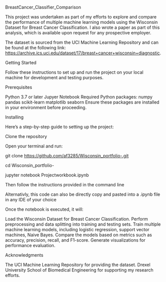 BreastCancer_Classifier_Comparison

This project was undertaken as part of my efforts to explore and compare the performance of multiple machine learning models using the Wisconsin Dataset for Breast Cancer Classification. I also wrote a paper as part of this analysis, which is available upon request for any prospective employer.

The dataset is sourced from the UCI Machine Learning Repository and can be found at the following link: https://archive.ics.uci.edu/dataset/17/breast+cancer+wisconsin+diagnostic.

Getting Started

Follow these instructions to set up and run the project on your local machine for development and testing purposes.

Prerequisites

Python 3.7 or later
Jupyer Notebook
Required Python packages:
numpy
pandas
scikit-learn
matplotlib
seaborn
Ensure these packages are installed in your environment before proceeding.

Installing

Here’s a step-by-step guide to setting up the project:

Clone the repository

Open your terminal and run:

git clone https://github.com/af3285/Wisconsin_portfolio-.git

cd Wisconsin_portfolio-

jupyter notebook Projectworkbook.ipynb

Then follow the instructions provided in the command line

Alternativly, this code can also be directly copy and pasted into a .ipynb file in any IDE of your choice 

Once the notebook is executed, it will:

Load the Wisconsin Dataset for Breast Cancer Classification.
Perform preprocessing and data splitting into training and testing sets.
Train multiple machine learning models, including logistic regression, support vector machines, Naive Bayes.
Compare the models based on metrics such as accuracy, precision, recall, and F1-score.
Generate visualizations for performance evaluation.

Acknowledgments

The UCI Machine Learning Repository for providing the dataset.
Drexel University School of Biomedical Engineering for supporting my research efforts.
